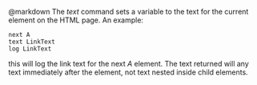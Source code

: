@markdown
The *text* command sets a variable to the text for the
	current element on the HTML page.  An example:

~~~
next A
text LinkText
log LinkText
~~~

this will log the link text for the next *A* element.  The
	text returned will any text immediately after the element, not
	text nested inside child elements.
